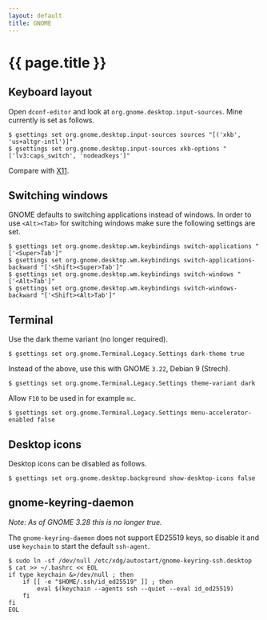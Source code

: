 ```yaml
---
layout: default
title: GNOME
---
```


# {{ page.title }}

Keyboard layout
---------------

Open `dconf-editor` and look at `org.gnome.desktop.input-sources`. Mine
currently is set as follows.

    $ gsettings set org.gnome.desktop.input-sources sources "[('xkb', 'us+altgr-intl')]"
    $ gsettings set org.gnome.desktop.input-sources xkb-options "['lv3:caps_switch', 'nodeadkeys']"

Compare with [X11](/notes/x11/).

Switching windows
-----------------

GNOME defaults to switching applications instead of windows. In order to
use `<Alt><Tab>` for switching windows make sure the following settings
are set.

    $ gsettings set org.gnome.desktop.wm.keybindings switch-applications "['<Super>Tab']"
    $ gsettings set org.gnome.desktop.wm.keybindings switch-applications-backward "['<Shift><Super>Tab']"
    $ gsettings set org.gnome.desktop.wm.keybindings switch-windows "['<Alt>Tab']"
    $ gsettings set org.gnome.desktop.wm.keybindings switch-windows-backward "['<Shift><Alt>Tab']"

Terminal
--------

Use the dark theme variant (no longer required).

    $ gsettings set org.gnome.Terminal.Legacy.Settings dark-theme true

Instead of the above, use this with GNOME `3.22`, Debian 9 (Strech).

    $ gsettings set org.gnome.Terminal.Legacy.Settings theme-variant dark

Allow `F10` to be used in for example `mc`.

    $ gsettings set org.gnome.Terminal.Legacy.Settings menu-accelerator-enabled false

Desktop icons
-------------

Desktop icons can be disabled as follows.

    $ gsettings set org.gnome.desktop.background show-desktop-icons false

gnome-keyring-daemon
--------------------

*Note: As of GNOME 3.28 this is no longer true.*

The `gnome-keyring-daemon` does not support ED25519 keys, so disable it and use `keychain` to start the default `ssh-agent`.

    $ sudo ln -sf /dev/null /etc/xdg/autostart/gnome-keyring-ssh.desktop
    $ cat >> ~/.bashrc << EOL
    if type keychain &>/dev/null ; then
        if [[ -e "$HOME/.ssh/id_ed25519" ]] ; then
            eval $(keychain --agents ssh --quiet --eval id_ed25519)
        fi
    fi
    EOL
